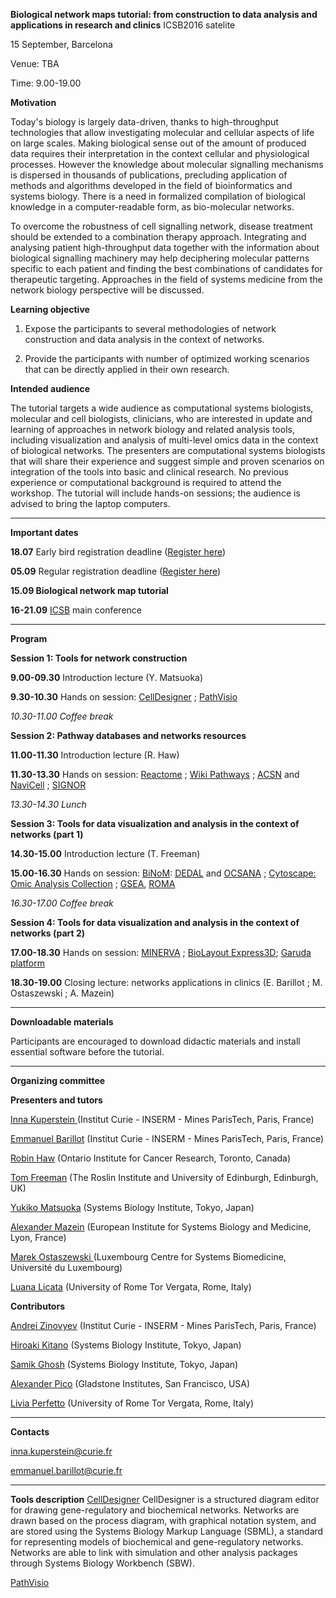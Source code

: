 **Biological network maps tutorial: from construction to data analysis and applications in research and clinics**
ICSB2016 satelite 

15 September, Barcelona

Venue: TBA

Time: 9.00-19.00

**Motivation**

Today's biology is largely data-driven, thanks to high-throughput technologies that allow investigating molecular and cellular aspects of life on large scales. Making biological sense out of the amount of produced data requires their interpretation in the context cellular and physiological processes. However the knowledge about molecular signalling mechanisms is dispersed in thousands of publications, precluding application of methods and algorithms developed in the field of bioinformatics and systems biology. There is a need in formalized compilation of biological knowledge in a computer-readable form, as bio-molecular networks.

To overcome the robustness of cell signalling network, disease treatment should be extended to a combination therapy approach. Integrating and analysing patient high-throughput data together with the information about biological signalling machinery may help deciphering molecular patterns specific to each patient and finding the best combinations of candidates for therapeutic targeting. Approaches in the field of systems medicine from the network biology perspective will be discussed.

**Learning objective**

1.   Expose the participants to several methodologies of network construction and data analysis in the context of networks.

2.   Provide the participants with number of optimized working scenarios that can be directly applied in their own research.

**Intended audience**

The tutorial targets a wide audience as computational systems biologists, molecular and cell biologists, clinicians, who are interested in update and learning of approaches in network biology and related analysis tools, including visualization and analysis of multi-level omics data in the context of biological networks. The presenters are computational systems biologists that will share their experience and suggest simple and proven scenarios on integration of the tools into basic and clinical research. No previous experience or computational background is required to attend the workshop. The tutorial will include hands-on sessions; the audience is advised to bring the laptop computers.
** **
**Important dates**

**18.07**       Early bird registration deadline ([Register here](http://www.icsb2016barcelona.org/registration/registration/))

**05.09**       Regular registration deadline ([Register here](http://www.icsb2016barcelona.org/registration/registration/))

**15.09         Biological network map tutorial**   

**16-21.09**    [ICSB](http://www.icsb2016barcelona.org/) main conference
** **
**Program**

**Session 1: Tools for network construction** 

**9.00-09.30**  Introduction lecture (Y. Matsuoka)

**9.30-10.30** Hands on session:  [CellDesigner](http://www.celldesigner.org/) ;  [PathVisio](http://www.pathvisio.org/) 

_*10.30-11.00 Coffee break*_

**Session 2: Pathway databases and networks resources** 

**11.00-11.30** Introduction lecture (R. Haw)

**11.30-13.30** Hands on session: [Reactome](http://www.reactome.org/) ; [Wiki Pathways](http://www.wikipathways.org/) ; [ACSN](https://acsn.curie.fr/) and [NaviCell](https://navicell.curie.fr/) ; [SIGNOR](https://en.wikipedia.org/wiki/Signor) 

*13.30-14.30 Lunch*

**Session 3: Tools for data visualization and analysis in the context of networks (part 1)** 

**14.30-15.00** Introduction lecture (T. Freeman)

**15.00-16.30** Hands on session: [BiNoM](https://binom.curie.fr/): [DEDAL](http://bioinfo-out.curie.fr/projects/dedal/) and [OCSANA](http://bioinfo-out.curie.fr/projects/ocsana/) ; [Cytoscape: Omic Analysis Collection](http://apps.cytoscape.org/apps/omicsanalysiscollection) ; [GSEA](http://www.broadinstitute.org/gsea), [ROMA](https://github.com/sysbio-curie/Roma) 

*16.30-17.00 Coffee break*

**Session 4: Tools for data visualization and analysis in the context of networks (part 2)**

**17.00-18.30** Hands on session: [MINERVA](http://r3lab.uni.lu/web/minerva-website/) ; [BioLayout Express3D](http://www.biolayout.org/); [Garuda platform](http://www.garuda-alliance.org/)

**18.30-19.00** Closing lecture: networks applications in clinics (E. Barillot ; M. Ostaszewski ; A. Mazein)

** **
**Downloadable materials**

Participants are encouraged to download didactic materials and install essential software before the tutorial.

** **
**Organizing committee**

**Presenters and tutors**

[Inna Kuperstein ](http://sysbio.curie.fr)(Institut Curie - INSERM - Mines ParisTech, Paris, France)

[Emmanuel Barillot](http://u900.curie.fr)  (Institut Curie - INSERM - Mines ParisTech, Paris, France)

[Robin Haw](http://www.reactome.org) (Ontario Institute for Cancer Research, Toronto, Canada)

[Tom Freeman](http://www.roslin.ed.ac.uk/tom-freeman/) (The Roslin Institute and University of Edinburgh, Edinburgh, UK)

[Yukiko Matsuoka](http://www.sbi.jp/members.htm) (Systems Biology Institute, Tokyo, Japan)

[Alexander Mazein](https://www.researchgate.net/profile/Alexander_Mazein) (European Institute for Systems Biology and Medicine, Lyon, France)

[Marek Ostaszewski ](https://www.researchgate.net/profile/Marek_Ostaszewski)(Luxembourg Centre for Systems Biomedicine, Université du Luxembourg)

[Luana Licata](https://www.researchgate.net/profile/Luana_Licata/citations) (University of Rome Tor Vergata, Rome, Italy)

**Contributors**

[Andrei Zinovyev](http://www.ihes.fr/~zinovyev) (Institut Curie - INSERM - Mines ParisTech, Paris, France)

[Hiroaki Kitano](http://www.sbi.jp/) (Systems Biology Institute, Tokyo, Japan)

[Samik Ghosh](http://www.sbi.jp/members.htm) (Systems Biology Institute, Tokyo, Japan)

[Alexander Pico](http://profiles.ucsf.edu/alex.pico) (Gladstone Institutes, San Francisco, USA)

[Livia Perfetto](https://www.researchgate.net/profile/Livia_Perfetto2) (University of Rome Tor Vergata, Rome, Italy)

** **

**Contacts**

inna.kuperstein@curie.fr

emmanuel.barillot@curie.fr

** **

**Tools description**
[CellDesigner](http://www.celldesigner.org/)
CellDesigner is a structured diagram editor for drawing gene-regulatory and biochemical networks. Networks are drawn based on the process diagram, with graphical notation system, and are stored using the Systems Biology Markup Language (SBML), a standard for representing models of biochemical and gene-regulatory networks. Networks are able to link with simulation and other analysis packages through Systems Biology Workbench (SBW).

[PathVisio](http://www.pathvisio.org/) 
